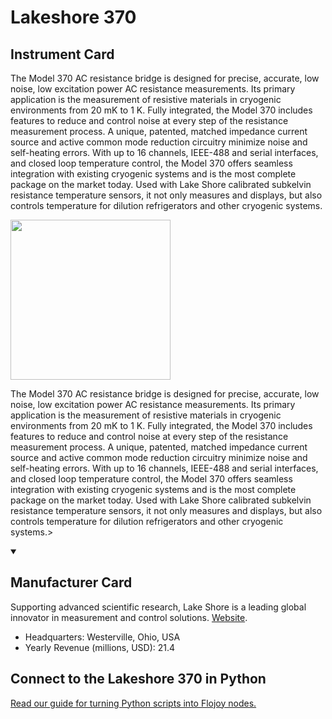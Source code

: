
# Lakeshore 370

## Instrument Card

<div className="flex">

<div>

The Model 370 AC resistance bridge is designed for precise, accurate, low noise, low excitation power AC resistance measurements. Its primary application is the measurement of resistive materials in cryogenic environments from 20 mK to 1 K. Fully integrated, the Model 370 includes features to reduce and control noise at every step of the resistance measurement process. A unique, patented, matched impedance current source and active common mode reduction circuitry minimize noise and self-heating errors. With up to 16 channels, IEEE-488 and serial interfaces, and closed loop temperature control, the Model 370 offers seamless integration with existing cryogenic systems and is the most complete package on the market today. Used with Lake Shore calibrated subkelvin resistance temperature sensors, it not only measures and displays, but also controls temperature for dilution refrigerators and other cryogenic systems.

</div>

<img width="256" src="docs/Instruments/Power Meters/Lakeshore-370/Lakeshore-370.jpg"/>

</div>

The Model 370 AC resistance bridge is designed for precise, accurate, low noise, low excitation power AC resistance measurements. Its primary application is the measurement of resistive materials in cryogenic environments from 20 mK to 1 K. Fully integrated, the Model 370 includes features to reduce and control noise at every step of the resistance measurement process. A unique, patented, matched impedance current source and active common mode reduction circuitry minimize noise and self-heating errors. With up to 16 channels, IEEE-488 and serial interfaces, and closed loop temperature control, the Model 370 offers seamless integration with existing cryogenic systems and is the most complete package on the market today. Used with Lake Shore calibrated subkelvin resistance temperature sensors, it not only measures and displays, but also controls temperature for dilution refrigerators and other cryogenic systems.>

<details open>
<summary><h2>Manufacturer Card</h2></summary>

Supporting advanced scientific research, Lake Shore is a leading global innovator in measurement and control solutions. <a href="https://www.lakeshore.com/home">Website</a>.

<ul>
  <li>Headquarters: Westerville, Ohio, USA</li>
  <li>Yearly Revenue (millions, USD): 21.4</li>
</ul>
</details>

## Connect to the Lakeshore 370 in Python

[Read our guide for turning Python scripts into Flojoy nodes.](https://docs.flojoy.ai/custom-nodes/creating-custom-node/)


